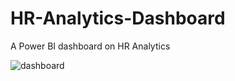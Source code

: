 # HR-Analytics-Dashboard
A Power BI dashboard on HR Analytics

![dashboard](assets/image_filename.jpg)
